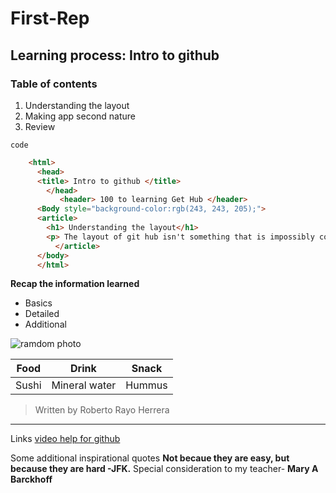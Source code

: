 # First-Rep
## Learning process: Intro to github
### **Table of contents**
1. Understanding the layout
2. Making app second nature
3. Review

`code`

```html
    <html>
      <head>
      <title> Intro to github </title>
        </head>
           <header> 100 to learning Get Hub </header>
      <Body style="background-color:rgb(243, 243, 205);">
      <article>
        <h1> Understanding the layout</h1>
        <p> The layout of git hub isn't something that is impossibly complex but does require some effort. On first sight you probably recognized the basic tools that we are going to use.</p>
          </article>
      </body>
      </html>
```

**Recap the information learned**
- Basics
- Detailed
- Additional

![ramdom photo](https://www.picsum.photos/200/300)

| Food | Drink | Snack |
| --- | --- | --- |
| Sushi | Mineral water | Hummus |

>Written by Roberto Rayo Herrera
---
Links [video help for github](https://www.youtube.com)

Some additional inspirational quotes  **Not becaue they are easy, but because they are hard -JFK.**
Special consideration to my teacher- **Mary A Barckhoff**